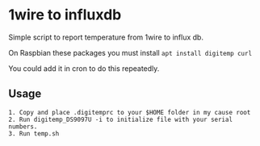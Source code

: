 # 1wire to influxdb
Simple script to report temperature from 1wire to influx db.

On Raspbian these packages you must install
```apt install digitemp curl```

You could add it in cron to do this repeatedly.

## Usage

```
1. Copy and place .digitemprc to your $HOME folder in my cause root
2. Run digitemp_DS9097U -i to initialize file with your serial numbers.
3. Run temp.sh
```
